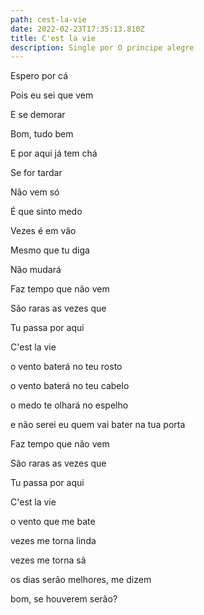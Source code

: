 ```yaml
---
path: cest-la-vie
date: 2022-02-23T17:35:13.810Z
title: C'est la vie
description: Single por O principe alegre
---
```

Espero por cá

Pois eu sei que vem

E se demorar

Bom, tudo bem



E por aqui já tem chá

Se for tardar

Não vem só



É que sinto medo

Vezes é em vão

Mesmo que tu diga

Não mudará



Faz tempo que não vem

São raras as vezes que

Tu passa por aqui

C'est la vie



o vento baterá no teu rosto

o vento baterá no teu cabelo

o medo te olhará no espelho

e não serei eu quem vai bater na tua porta





Faz tempo que não vem

São raras as vezes que

Tu passa por aqui

C'est la vie



o vento que me bate

vezes me torna linda

vezes me torna sã

os dias serão melhores, me dizem

bom, se houverem serão?